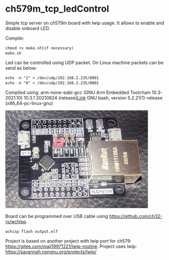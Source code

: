 # ch579m_tcp_ledControl

Simple tcp server on ch579m board with lwip usage.
It allows to enable and disable onboard LED.

Compile:
```
chmod +x make.sh(if necessary)
make.sh
```

Led can be controlled using UDP packet.
On Linux machine packets can be send as below:
```
echo -n "1" > /dev/udp/192.168.2.235/8001
echo -n "0" > /dev/udp/192.168.2.235/8001
```

Compiled using:
arm-none-eabi-gcc (GNU Arm Embedded Toolchain 10.3-2021.10) 10.3.1 20210824 (release)[Link](https://developer.arm.com/-/media/Files/downloads/gnu-rm/10.3-2021.10/gcc-arm-none-eabi-10.3-2021.10-x86_64-linux.tar.bz2?rev=78196d3461ba4c9089a67b5f33edf82a&hash=5631ACEF1F8F237389F14B41566964EC)
GNU bash, version 5.2.21(1)-release (x86_64-pc-linux-gnu)

![alt text](https://github.com/mztulip/ch579m_ledBlink_gcc/blob/main/eval.png?raw=true)

Board can be programmed over USB cable using https://github.com/ch32-rs/wchisp.
```
wchisp flash output.elf
```

Project is based on another project with lwip port for ch579: https://gitee.com/maji19971221/lwip-routine.
Project uses lwip: https://savannah.nongnu.org/projects/lwip/
